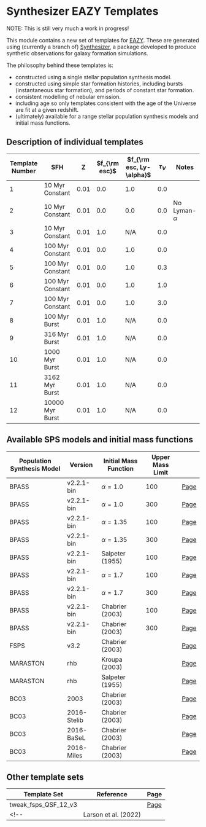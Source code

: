 # Synthesizer EAZY Templates

NOTE: This is still very much a work in progress!

This module contains a new set of templates for [EAZY](https://github.com/gbrammer/eazy-photoz/). These are generated using (currently a branch of) [Synthesizer](https://github.com/flaresimulations/synthesizer), a package developed to produce synthetic observations for galaxy formation simulations.

The philosophy behind these templates is:

- constructed using a single stellar population synthesis model.
- constructed using simple star formation histories, including bursts (instantaneous star formation), and periods of constant star formation.
- consistent modelling of nebular emission.
- including age so only templates consistent with the age of the Universe are fit at a given redshift.
- (ultimately) available for a range stellar population synthesis models and initial mass functions.


## Description of individual templates

| Template Number | SFH | Z | $f_{\rm esc}$ | $f_{\rm esc, Ly-\alpha}$ | $\tau_{V}$ | Notes |
| --- | --- | --- | --- | --- | --- | --- |
| 1  | 10 Myr Constant  | 0.01 | 0.0 | 1.0 | 0.0 | |
| 2  | 10 Myr Constant  | 0.01 | 0.0 | 0.0 | 0.0 | No Lyman- $\alpha$ |
| 3  | 10 Myr Constant  | 0.01 | 1.0 | N/A | 0.0 | |
| 4  | 100 Myr Constant  | 0.01 | 0.0 | 1.0 | 0.0 | |
| 5  | 100 Myr Constant  | 0.01 | 0.0 | 1.0 | 0.3 | |
| 6  | 100 Myr Constant  | 0.01 | 0.0 | 1.0 | 1.0 | |
| 7  | 100 Myr Constant  | 0.01 | 0.0 | 1.0 | 3.0 | |
| 8  | 100 Myr Burst | 0.01 | 1.0 | N/A | 0.0 | |
| 9  | 316 Myr Burst | 0.01 | 1.0 | N/A | 0.0 | |
| 10 | 1000 Myr Burst | 0.01 | 1.0 | N/A | 0.0 | |
| 11 | 3162 Myr Burst | 0.01 | 1.0 | N/A | 0.0 | |
| 12 | 10000 Myr Burst | 0.01 | 1.0 | N/A | 0.0 | |


## Available SPS models and initial mass functions

| Population Synthesis Model | Version | Initial Mass Function | Upper Mass Limit | |
| --- | --- | --- | --- | --- |
| BPASS | v2.2.1-bin | $\alpha=1.0$ | 100 | [Page](docs/pages/Wilkins22_bpass-v2.2.1-bin_100-100.md)
| BPASS | v2.2.1-bin | $\alpha=1.0$ | 300 | [Page](docs/pages/Wilkins22_bpass-v2.2.1-bin_100-300.md)
| BPASS | v2.2.1-bin | $\alpha=1.35$ | 100 | [Page](docs/pages/Wilkins22_bpass-v2.2.1-bin_135-100.md)
| BPASS | v2.2.1-bin | $\alpha=1.35$ | 300 | [Page](docs/pages/Wilkins22_bpass-v2.2.1-bin_135-300.md)
| BPASS | v2.2.1-bin | Salpeter (1955) | 100 | [Page](docs/pages/Wilkins22_bpass-v2.2.1-bin_135all-100.md)
| BPASS | v2.2.1-bin | $\alpha=1.7$ | 100 | [Page](docs/pages/Wilkins22_bpass-v2.2.1-bin_170-100.md)
| BPASS | v2.2.1-bin | $\alpha=1.7$ | 300 | [Page](docs/pages/Wilkins22_bpass-v2.2.1-bin_170-300.md)
| BPASS | v2.2.1-bin | Chabrier (2003) | 100 | [Page](docs/pages/Wilkins22_bpass-v2.2.1-bin_chab-100.md)
| BPASS | v2.2.1-bin | Chabrier (2003) | 300 | [Page](docs/pages/Wilkins22_bpass-v2.2.1-bin_chab-300.md)
| FSPS | v3.2 | Chabrier (2003) |  | [Page](docs/pages/Wilkins22_fsps-v3.2_Chabrier03.md)
| MARASTON | rhb | Kroupa (2003) |  | [Page](docs/pages/Wilkins22_maraston-rhb_kroupa.md)
| MARASTON | rhb | Salpeter (1955) |  | [Page](docs/pages/Wilkins22_maraston-rhb_salpeter.md)
| BC03 | 2003 | Chabrier (2003) |  | [Page](docs/pages/Wilkins22_bc03_chabrier03.md)
| BC03 | 2016-Stelib | Chabrier (2003) |  | [Page](docs/pages/Wilkins22_bc03-2016-Stelib_chabrier03.md)
| BC03 | 2016-BaSeL | Chabrier (2003) |  | [Page](docs/pages/Wilkins22_bc03-2016-BaSeL_chabrier03.md)
| BC03 | 2016-Miles | Chabrier (2003) |  | [Page](docs/pages/Wilkins22_bc03-2016-Miles_chabrier03.md)

## Other template sets

| Template Set | Reference | Page |
| --- | --- | --- |
| tweak_fsps_QSF_12_v3 |  | [Page](docs/pages/tweak_fsps_QSF_12_v3.md) |
<!-- | Larson et al. (2022) |  | [Page](docs/pages/Larson22.md) |  -->
